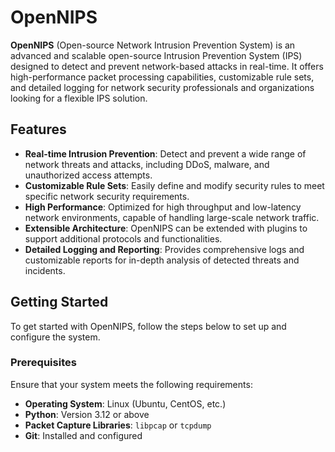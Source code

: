# OpenNIPS

**OpenNIPS** (Open-source Network Intrusion Prevention System) is an advanced and scalable open-source Intrusion Prevention System (IPS) designed to detect and prevent network-based attacks in real-time. It offers high-performance packet processing capabilities, customizable rule sets, and detailed logging for network security professionals and organizations looking for a flexible IPS solution.

## Features

- **Real-time Intrusion Prevention**: Detect and prevent a wide range of network threats and attacks, including DDoS, malware, and unauthorized access attempts.
- **Customizable Rule Sets**: Easily define and modify security rules to meet specific network security requirements.
- **High Performance**: Optimized for high throughput and low-latency network environments, capable of handling large-scale network traffic.
- **Extensible Architecture**: OpenNIPS can be extended with plugins to support additional protocols and functionalities.
- **Detailed Logging and Reporting**: Provides comprehensive logs and customizable reports for in-depth analysis of detected threats and incidents.

## Getting Started

To get started with OpenNIPS, follow the steps below to set up and configure the system.

### Prerequisites

Ensure that your system meets the following requirements:

- **Operating System**: Linux (Ubuntu, CentOS, etc.)
- **Python**: Version 3.12 or above
- **Packet Capture Libraries**: `libpcap` or `tcpdump`
- **Git**: Installed and configured
